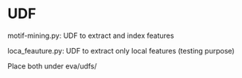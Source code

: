 # UDF

motif-mining.py: UDF to extract and index features

loca_feauture.py: UDF to extract only local features (testing purpose)

Place both under eva/udfs/
